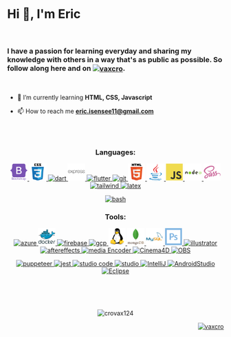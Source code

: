 <h1 align="left">Hi 👋, I'm Eric</h1>

<br />
<h3 align="left">I have a passion for learning everyday and sharing my knowledge with others in a way that's as public as possible. So follow along here and on <a href="https://twitter.com/vaxcro" target="blank"><img align="center" src="https://raw.githubusercontent.com/rahuldkjain/github-profile-readme-generator/master/src/images/icons/Social/twitter.svg" alt="vaxcro" height="30" width="40" /></a>.</h3>
<br />

- 🌱 I’m currently learning **HTML, CSS, Javascript**

- 📫 How to reach me **eric.isensee11@gmail.com**
          
<br />
<br />

<h3 align="center">Languages:</h3>
<p align="center"> <a href="https://getbootstrap.com" target="_blank" rel="noreferrer"> <img src="https://raw.githubusercontent.com/devicons/devicon/master/icons/bootstrap/bootstrap-plain-wordmark.svg" alt="bootstrap" width="40" height="40"/> </a> 
<a href="https://www.w3schools.com/css/" target="_blank" rel="noreferrer"> <img src="https://raw.githubusercontent.com/devicons/devicon/master/icons/css3/css3-original-wordmark.svg" alt="css3" width="40" height="40"/> </a> 
<a href="https://dart.dev" target="_blank" rel="noreferrer"> <img src="https://www.vectorlogo.zone/logos/dartlang/dartlang-icon.svg" alt="dart" width="40" height="40"/> </a> 
<a href="https://expressjs.com" target="_blank" rel="noreferrer"> <img src="https://raw.githubusercontent.com/devicons/devicon/master/icons/express/express-original-wordmark.svg" alt="express" width="40" height="40"/> </a>  
<a href="https://flutter.dev" target="_blank" rel="noreferrer"> <img src="https://www.vectorlogo.zone/logos/flutterio/flutterio-icon.svg" alt="flutter" width="40" height="40"/> </a> 
<a href="https://git-scm.com/" target="_blank" rel="noreferrer"> <img src="https://www.vectorlogo.zone/logos/git-scm/git-scm-icon.svg" alt="git" width="40" height="40"/> </a> 
<a href="https://www.w3.org/html/" target="_blank" rel="noreferrer"> <img src="https://raw.githubusercontent.com/devicons/devicon/master/icons/html5/html5-original-wordmark.svg" alt="html5" width="40" height="40"/> </a> 
<a href="https://www.java.com" target="_blank" rel="noreferrer"> <img src="https://raw.githubusercontent.com/devicons/devicon/master/icons/java/java-original.svg" alt="java" width="40" height="40"/> </a> 
<a href="https://developer.mozilla.org/en-US/docs/Web/JavaScript" target="_blank" rel="noreferrer"> <img src="https://raw.githubusercontent.com/devicons/devicon/master/icons/javascript/javascript-original.svg" alt="javascript" width="40" height="40"/> 
<a href="https://nodejs.org" target="_blank" rel="noreferrer"> <img src="https://raw.githubusercontent.com/devicons/devicon/master/icons/nodejs/nodejs-original-wordmark.svg" alt="nodejs" width="40" height="40"/> </a> 
<a href="https://sass-lang.com" target="_blank" rel="noreferrer"> <img src="https://raw.githubusercontent.com/devicons/devicon/master/icons/sass/sass-original.svg" alt="sass" width="40" height="40"/> </a> 
<a href="https://tailwindcss.com/" target="_blank" rel="noreferrer"> <img src="https://www.vectorlogo.zone/logos/tailwindcss/tailwindcss-icon.svg" alt="tailwind" width="40" height="40"/> </a> 
<a href="undefined" target="_blank"> <img src="https://upload.wikimedia.org/wikipedia/commons/9/92/LaTeX_logo.svg" alt="latex" width="40" height="40"/> </a> 

<p align="center">
<a href="https://www.gnu.org/software/bash/" target="_blank" rel="noreferrer"> <img src="https://www.vectorlogo.zone/logos/gnu_bash/gnu_bash-icon.svg" alt="bash" width="40" height="40"/> </a>

  
<br />
          
<h3 align="center">Tools:</h3>
<p align="center">
<a href="https://azure.microsoft.com/en-in/" target="_blank" rel="noreferrer"> <img src="https://www.vectorlogo.zone/logos/microsoft_azure/microsoft_azure-icon.svg" alt="azure" width="40" height="40"/> </a>
<a href="https://www.docker.com/" target="_blank" rel="noreferrer"> <img src="https://raw.githubusercontent.com/devicons/devicon/master/icons/docker/docker-original-wordmark.svg" alt="docker" width="40" height="40"/> </a>
<a href="https://firebase.google.com/" target="_blank" rel="noreferrer"> <img src="https://www.vectorlogo.zone/logos/firebase/firebase-icon.svg" alt="firebase" width="40" height="40"/> </a>
<a href="https://cloud.google.com" target="_blank" rel="noreferrer"> <img src="https://www.vectorlogo.zone/logos/google_cloud/google_cloud-icon.svg" alt="gcp" width="40" height="40"/> </a> 
<a href="https://www.linux.org/" target="_blank" rel="noreferrer"> <img src="https://raw.githubusercontent.com/devicons/devicon/master/icons/linux/linux-original.svg" alt="linux" width="40" height="40"/> </a> 
<a href="https://www.mongodb.com/" target="_blank" rel="noreferrer"> <img src="https://raw.githubusercontent.com/devicons/devicon/master/icons/mongodb/mongodb-original-wordmark.svg" alt="mongodb" width="40" height="40"/> </a> 
<a href="https://www.mysql.com/" target="_blank" rel="noreferrer"> <img src="https://raw.githubusercontent.com/devicons/devicon/master/icons/mysql/mysql-original-wordmark.svg" alt="mysql" width="40" height="40"/> </a>
<a href="https://www.photoshop.com/en" target="_blank" rel="noreferrer"> <img src="https://raw.githubusercontent.com/devicons/devicon/master/icons/photoshop/photoshop-line.svg" alt="photoshop" width="40" height="40"/> </a> 
<a href="https://www.adobe.com/in/products/illustrator.html" target="_blank" rel="noreferrer"> <img src="https://www.vectorlogo.zone/logos/adobe_illustrator/adobe_illustrator-icon.svg" alt="illustrator" width="40" height="40"/> </a>
<a href="https://www.adobe.com/products/aftereffects.html" target="_blank" rel="noreferrer"> <img src="https://www.adobe.com/content/dam/cc/us/en/products/ccoverview/ae_cc_app_RGB.svg" alt="aftereffects" width="40" height="40"/> </a>
<a href="https://www.adobe.com/products/media-encoder.html" target="_blank" rel="noreferrer"> <img src="https://upload.wikimedia.org/wikipedia/commons/thumb/5/5a/Adobe_Media_Encoder_Icon.svg/2101px-Adobe_Media_Encoder_Icon.svg.png" alt="media Encoder" width="40" height="40"/> </a>
<a href="https://www.maxon.net/de/" target="_blank" rel="noreferrer"> <img src="https://cdn.freelogovectors.net/wp-content/uploads/2018/10/cinema-4d-logo.png" alt="Cinema4D" width="40" height="40"/> </a>        
<a href="https://obsproject.com/" target="_blank" rel="noreferrer"> <img src="https://upload.wikimedia.org/wikipedia/commons/thumb/7/78/OBS.svg/768px-OBS.svg.png" alt="OBS" width="40" height="40"/> </a>  
          
<p align="center">
<a href="https://github.com/puppeteer/puppeteer" target="_blank" rel="noreferrer"> <img src="https://www.vectorlogo.zone/logos/pptrdev/pptrdev-official.svg" alt="puppeteer" width="40" height="40"/> </a>
</a> <a href="https://jestjs.io" target="_blank" rel="noreferrer"> <img src="https://www.vectorlogo.zone/logos/jestjsio/jestjsio-icon.svg" alt="jest" width="40" height="40"/> </a>
<a href="https://code.visualstudio.com/" target="_blank" rel="noreferrer"> <img src="https://www.vectorlogo.zone/logos/visualstudio_code/visualstudio_code-ar21.svg" alt="studio code" width="40" height="40"/> </a>
<a href="https://visualstudio.microsoft.com/de/" target="_blank" rel="noreferrer"> <img src="https://visualstudio.microsoft.com/wp-content/uploads/2021/10/Product-Icon.svg" alt="studio" width="40" height="40"/> </a>
<a href="https://www.jetbrains.com/idea/" target="_blank" rel="noreferrer"> <img src="https://www.jetbrains.com/idea/img/idea-edu.svg" alt="IntelliJ" width="40" height="40"/> </a>
<a href="https://developer.android.com/studio" target="_blank" rel="noreferrer"> <img src="https://www.gstatic.com/devrel-devsite/prod/v84e6f6a61298bbae5bb110c196e834c7f21fe3fb34e722925433ddb936d280c9/android/images/lockup.svg" alt="AndroidStudio" width="40" height="40"/> </a>
<a href="https://www.eclipse.org/" target="_blank" rel="noreferrer"> <img src="https://upload.wikimedia.org/wikipedia/commons/thumb/c/cf/Eclipse-SVG.svg/1200px-Eclipse-SVG.svg.png" alt="Eclipse" width="40" height="40"/> </a>
</p>
<br />
<br />
<br />
<p align="center"><img align="center" src="https://github-readme-stats.vercel.app/api/top-langs?username=crovax124&show_icons=true&locale=en&layout=compact&theme=dark" alt="crovax124" /></p>


</p>
<p align="right"> <a href="https://twitter.com/vaxcro" target="blank"><img src="https://img.shields.io/twitter/follow/vaxcro?logo=twitter&style=for-the-badge" alt="vaxcro" /></a> </p>
